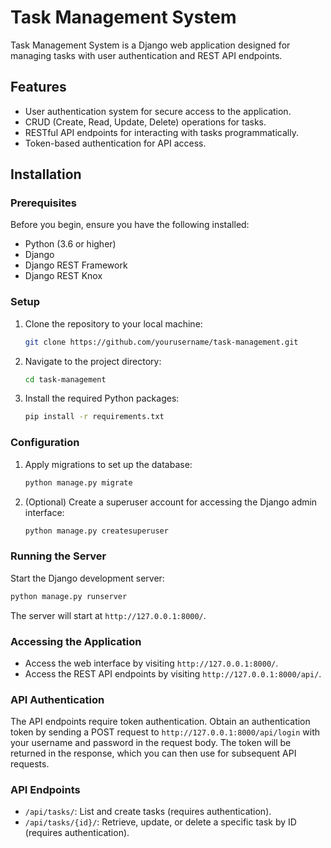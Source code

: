 # Task Management System

Task Management System is a Django web application designed for managing tasks with user authentication and REST API endpoints.

## Features

- User authentication system for secure access to the application.
- CRUD (Create, Read, Update, Delete) operations for tasks.
- RESTful API endpoints for interacting with tasks programmatically.
- Token-based authentication for API access.

## Installation

### Prerequisites

Before you begin, ensure you have the following installed:

- Python (3.6 or higher)
- Django
- Django REST Framework
- Django REST Knox

### Setup

1. Clone the repository to your local machine:

   ```bash
   git clone https://github.com/yourusername/task-management.git
   ```

2. Navigate to the project directory:

   ```bash
   cd task-management
   ```

3. Install the required Python packages:

   ```bash
   pip install -r requirements.txt
   ```

### Configuration

1. Apply migrations to set up the database:

   ```bash
   python manage.py migrate
   ```

2. (Optional) Create a superuser account for accessing the Django admin interface:

   ```bash
   python manage.py createsuperuser
   ```

### Running the Server

Start the Django development server:

```bash
python manage.py runserver
```

The server will start at `http://127.0.0.1:8000/`.

### Accessing the Application

- Access the web interface by visiting `http://127.0.0.1:8000/`.
- Access the REST API endpoints by visiting `http://127.0.0.1:8000/api/`.

### API Authentication

The API endpoints require token authentication. Obtain an authentication token by sending a POST request to `http://127.0.0.1:8000/api/login` with your username and password in the request body. The token will be returned in the response, which you can then use for subsequent API requests.

### API Endpoints

- `/api/tasks/`: List and create tasks (requires authentication).
- `/api/tasks/{id}/`: Retrieve, update, or delete a specific task by ID (requires authentication).
